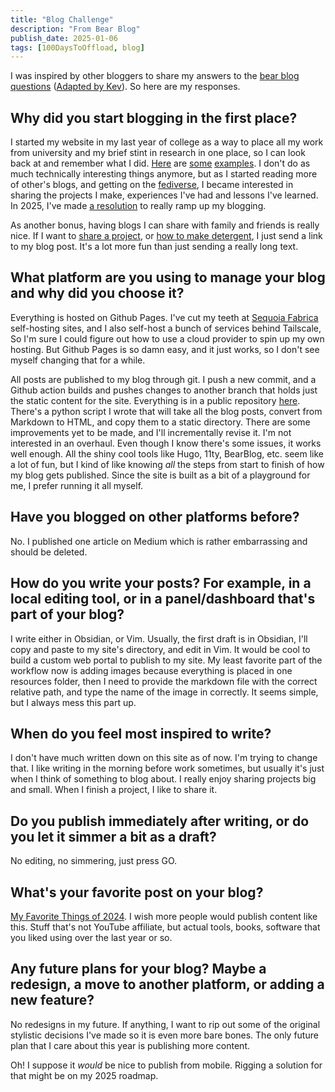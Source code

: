 ```yaml
---
title: "Blog Challenge"
description: "From Bear Blog"
publish_date: 2025-01-06
tags: [100DaysToOffload, blog]
---
```

I was inspired by other bloggers to share my answers to the [bear blog questions](https://blog.avas.space/bear-blog-challenge/) ([Adapted by Kev](https://kevquirk.com/blog/blog-questions-challenge)). So here are my responses.

## Why did you start blogging in the first place?
I started my website in my last year of college as a way to place all my work from university and my brief stint in research in one place, so I can look back at and remember what I did. [Here](https://www.youtube.com/watch?v=VQgD2DCBnjQ) are [some](https://dl.acm.org/doi/10.1145/3488542) [examples](https://dizzard.net/articles/particle_simulation/particle_simulation.html). I don't do as much technically interesting things anymore, but as I started reading more of other's blogs, and getting on the [fediverse](https://fosstodon.org/@mjomdal), I became interested in sharing the projects I make, experiences I've had and lessons I've learned. In 2025, I've made [a resolution](https://dizzard.net/articles/resolutions/article.html) to really ramp up my blogging.

As another bonus, having blogs I can share with family and friends is really nice. If I want to [share a project](https://dizzard.net/articles/chest_of_drawers/article.html), or [how to make detergent](https://dizzard.net/articles/detergent/article.html), I just send a link to my blog post. It's a lot more fun than just sending a really long text.
## What platform are you using to manage your blog and why did you choose it?
Everything is hosted on Github Pages. I've cut my teeth at [Sequoia Fabrica](https://sequoiafabrica.org) self-hosting sites, and I also self-host a bunch of services behind Tailscale, So I'm sure I could figure out how to use a cloud provider to spin up my own hosting. But Github Pages is so damn easy, and it just works, so I don't see myself changing that for a while.

All posts are published to my blog through git. I push a new commit, and a Github action builds and pushes changes to another branch that holds just the static content for the site. Everything is in a public repository [here](https://github.com/momja/momja.github.io). There's a python script I wrote that will take all the blog posts, convert from Markdown to HTML, and copy them to a static directory. There are some improvements yet to be made, and I'll incrementally revise it. I'm not interested in an overhaul. Even though I know there's some issues, it works well enough. All the shiny cool tools like Hugo, 11ty, BearBlog, etc. seem like a lot of fun, but I kind of like knowing _all_ the steps from start to finish of how my blog gets published. Since the site is built as a bit of a playground for me, I prefer running it all myself.
## Have you blogged on other platforms before?
No. I published one article on Medium which is rather embarrassing and should be deleted. 
## How do you write your posts? For example, in a local editing tool, or in a panel/dashboard that's part of your blog?
I write either in Obsidian, or Vim. Usually, the first draft is in Obsidian, I'll copy and paste to my site's directory, and edit in Vim. It would be cool to build a custom web portal to publish to my site. My least favorite part of the workflow now is adding images because everything is placed in one resources folder, then I need to provide the markdown file with the correct relative path, and type the name of the image in correctly. It seems simple, but I always mess this part up. 
## When do you feel most inspired to write?
I don't have much written down on this site as of now. I'm trying to change that. I like writing in the morning before work sometimes, but usually it's just when I think of something to blog about. I really enjoy sharing projects big and small. When I finish a project, I like to share it.
## Do you publish immediately after writing, or do you let it simmer a bit as a draft?
No editing, no simmering, just press GO.
## What's your favorite post on your blog?
[My Favorite Things of 2024](https://dizzard.net/articles/favorite_things_2024/article.html). I wish more people would publish content like this. Stuff that's not YouTube affiliate, but actual tools, books, software that you liked using over the last year or so.

## Any future plans for your blog? Maybe a redesign, a move to another platform, or adding a new feature?
No redesigns in my future. If anything, I want to rip out some of the original stylistic decisions I've made so it is even more bare bones. The only future plan that I care about this year is publishing more content.

Oh! I suppose it _would_ be nice to publish from mobile. Rigging a solution for that might be on my 2025 roadmap.

